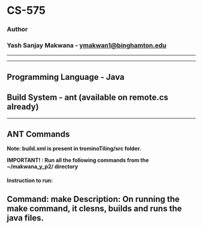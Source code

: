 # CS-575

### Author
### Yash Sanjay Makwana - ymakwan1@binghamton.edu

-----------------------------------------------------------------------
-----------------------------------------------------------------------

## Programming Language - Java
## Build System - ant (available on remote.cs already)

-----------------------------------------------------------------------
## ANT Commands 
 **Note: build.xml is present in trominoTiling/src folder.**

 **IMPORTANT! : Run all the following commands from the ~/makwana_y_p2/ directory**

#### Instruction to run:

 **Command: make**
Description: On running the **make** command, it clesns, builds and runs the java files.
-----------------------------------------------------------------------